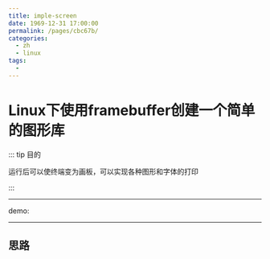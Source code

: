 ```yaml
---
title: imple-screen
date: 1969-12-31 17:00:00
permalink: /pages/cbc67b/
categories:
  - zh
  - linux
tags:
  - 
---
```

# Linux下使用framebuffer创建一个简单的图形库

::: tip 目的

运行后可以使终端变为画板，可以实现各种图形和字体的打印

:::


<hr>
demo:

<hr>

## 思路
